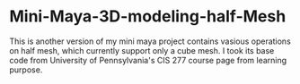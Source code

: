 # Mini-Maya-3D-modeling-half-Mesh
This is another version of my mini maya project contains vasious operations on half mesh, which currently support only a cube mesh.
I took its base code from University of Pennsylvania's CIS 277 course page from learning purpose.
